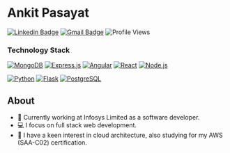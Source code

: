 # Ankit Pasayat

[![Linkedin Badge](https://img.shields.io/badge/-@ankitpasayat-blue?style=flat-square&logo=Linkedin&logoColor=white&link=https://www.linkedin.com/in/ankitpasayat/)](https://www.linkedin.com/in/ankitpasayat/)
[![Gmail Badge](https://img.shields.io/badge/-ankitpasayat@gmail.com-c14438?style=flat-square&logo=Gmail&logoColor=white&link=mailto:ankitpasayat@gmail.com)](mailto:ankitpasayat@gmail.com)
![Profile Views](https://komarev.com/ghpvc/?username=ankitpasayat&style=flat-square)

<h3>Technology Stack</h3>
<p>
    <a href="https://www.mongodb.com"><img alt="MongoDB"
            src="https://img.shields.io/badge/-MongoDB-13aa52?style=flat-square&logo=mongodb&logoColor=white" /></a>
    <a href="https://expressjs.com"><img alt="Express.js"
            src="https://img.shields.io/badge/-Express.js-EFD81C?style=flat-square&logo=express&logoColor=white" /></a>
    <a href="https://angular.io"><img alt="Angular"
            src="https://img.shields.io/badge/-Angular-DD0031?style=flat-square&logo=angular&logoColor=white" /></a>
    <a href="https://reactjs.org"><img alt="React"
            src="https://img.shields.io/badge/-React-45b8d8?style=flat-square&logo=react&logoColor=white" /></a>
    <a href="https://nodejs.org"><img alt="Node.js"
            src="https://img.shields.io/badge/-Node.js-43853d?style=flat-square&logo=Node.js&logoColor=white" /></a>
</p>
<p>
    <a href="https://www.python.org"><img alt="Python"
            src="https://img.shields.io/badge/-Python-3776AB?style=flat-square&logo=python&logoColor=white" /></a>
    <a href="https://flask.palletsprojects.com"><img alt="Flask"
            src="https://img.shields.io/badge/-Flask-000000?style=flat-square&logo=flask&logoColor=white" /></a>
    <a href="https://www.postgresql.org"><img alt="PostgreSQL"
            src="https://img.shields.io/badge/-PostgreSQL-316192?style=flat-square&logo=postgresql&logoColor=white" /></a>
</p>

## About

- 💼 Currently working at Infosys Limited as a software developer.
- 💻 I focus on full stack web development.
- 🚀 I have a keen interest in cloud architecture, also studying for my AWS (SAA-C02) certification.
